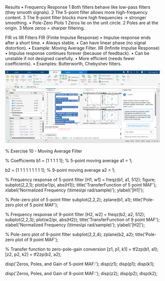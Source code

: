 Results
•	Frequency Response
1	Both filters behave like low-pass filters (they smooth signals).
2	The 5-point filter allows more high-frequency content.
3	The 9-point filter blocks more high frequencies → stronger smoothing.
•	Pole-Zero Plots
1	Zeros lie on the unit circle.
2	Poles are at the origin.
3	More zeros = sharper filtering.

FIR vs IIR Filters
FIR (Finite Impulse Response)
•	Impulse response ends after a short time.
•	Always stable.
•	Can have linear phase (no signal distortion).
•	Example: Moving Average Filter.
IIR (Infinite Impulse Response)
•	Impulse response continues forever (because of feedback).
•	Can be unstable if not designed carefully.
•	More efficient (needs fewer coefficients).
•	Examples: Butterworth, Chebyshev filters.

![image](https://github.com/jahossain/Exercise-10/blob/main/image/Screenshot%202025-09-30%20142614.png)



% Exercise 10 - Moving Average Filter

% Coefficients
b1 = [1 1 1 1 1];  % 5-point moving average
a1 = 1;

b2 = [1 1 1 1 1 1 1 1 1];  % 9-point moving average
a2 = 1;

% Frequency response of 5-point filter
[H1, w1] = freqz(b1, a1, 512);
figure;
subplot(2,2,1);
plot(w1/pi, abs(H1));
title('TransferFunction of 5 point MAF');
xlabel('Normalized Frequency (\times\pi rad/sample)');
ylabel('|H1|');

% Pole-zero plot of 5-point filter
subplot(2,2,2);
zplane(b1, a1);
title('Pole-zero plot of 5 point MAF');

% Frequency response of 9-point filter
[H2, w2] = freqz(b2, a2, 512);
subplot(2,2,3);
plot(w2/pi, abs(H2));
title('TransferFunction of 9 point MAF');
xlabel('Normalized Frequency (\times\pi rad/sample)');
ylabel('|H2|');

% Pole-zero plot of 9-point filter
subplot(2,2,4);
zplane(b2, a2);
title('Pole-zero plot of 9 point MAF');

% Transfer function to zero-pole-gain conversion
[z1, p1, k1] = tf2zp(b1, a1);
[z2, p2, k2] = tf2zp(b2, a2);

disp('Zeros, Poles, and Gain of 5-point MAF:');
disp(z1); disp(p1); disp(k1);

disp('Zeros, Poles, and Gain of 9-point MAF:');
disp(z2); disp(p2); disp(k2);
